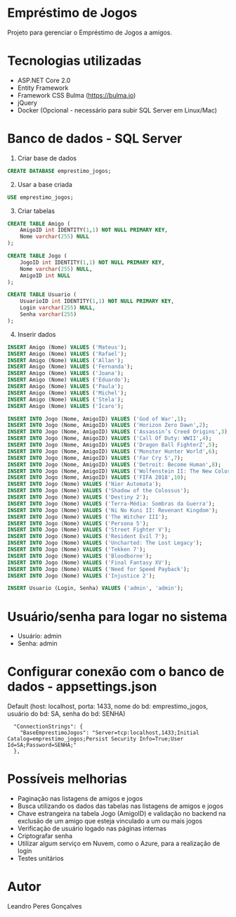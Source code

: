 # Empréstimo de Jogos
Projeto para gerenciar o Empréstimo de Jogos a amigos.

# Tecnologias utilizadas
- ASP.NET Core 2.0
- Entity Framework
- Framework CSS Bulma (https://bulma.io)
- jQuery
- Docker (Opcional - necessário para subir SQL Server em Linux/Mac)

# Banco de dados - SQL Server
1. Criar base de dados
```sql
CREATE DATABASE emprestimo_jogos;
```
2. Usar a base criada
```sql
USE emprestimo_jogos;
```
3. Criar tabelas
```sql
CREATE TABLE Amigo (
	AmigoID int IDENTITY(1,1) NOT NULL PRIMARY KEY,
	Nome varchar(255) NULL
);

CREATE TABLE Jogo (
	JogoID int IDENTITY(1,1) NOT NULL PRIMARY KEY,
	Nome varchar(255) NULL,
	AmigoID int NULL
);

CREATE TABLE Usuario (
	UsuarioID int IDENTITY(1,1) NOT NULL PRIMARY KEY,
	Login varchar(255) NULL,
	Senha varchar(255)
);
```
4. Inserir dados
```sql
INSERT Amigo (Nome) VALUES ('Mateus');
INSERT Amigo (Nome) VALUES ('Rafael');
INSERT Amigo (Nome) VALUES ('Allan');
INSERT Amigo (Nome) VALUES ('Fernanda');
INSERT Amigo (Nome) VALUES ('Joana');
INSERT Amigo (Nome) VALUES ('Eduardo');
INSERT Amigo (Nome) VALUES ('Paula');
INSERT Amigo (Nome) VALUES ('Michel');
INSERT Amigo (Nome) VALUES ('Stela');
INSERT Amigo (Nome) VALUES ('Ícaro');

INSERT INTO Jogo (Nome, AmigoID) VALUES ('God of War',1);
INSERT INTO Jogo (Nome, AmigoID) VALUES ('Horizon Zero Dawn',2);
INSERT INTO Jogo (Nome, AmigoID) VALUES ('Assassin’s Creed Origins',3);
INSERT INTO Jogo (Nome, AmigoID) VALUES ('Call Of Duty: WWII',4);
INSERT INTO Jogo (Nome, AmigoID) VALUES ('Dragon Ball FighterZ',5);
INSERT INTO Jogo (Nome, AmigoID) VALUES ('Monster Hunter World',6);
INSERT INTO Jogo (Nome, AmigoID) VALUES ('Far Cry 5',7);
INSERT INTO Jogo (Nome, AmigoID) VALUES ('Detroit: Become Human',8);
INSERT INTO Jogo (Nome, AmigoID) VALUES ('Wolfenstein II: The New Colossus',9);
INSERT INTO Jogo (Nome, AmigoID) VALUES ('FIFA 2018',10);
INSERT INTO Jogo (Nome) VALUES ('Nier Automata');
INSERT INTO Jogo (Nome) VALUES ('Shadow of the Colossus');
INSERT INTO Jogo (Nome) VALUES ('Destiny 2');
INSERT INTO Jogo (Nome) VALUES ('Terra-Média: Sombras da Guerra');
INSERT INTO Jogo (Nome) VALUES ('Ni No Kuni II: Revenant Kingdom');
INSERT INTO Jogo (Nome) VALUES ('The Witcher III');
INSERT INTO Jogo (Nome) VALUES ('Persona 5');
INSERT INTO Jogo (Nome) VALUES ('Street Fighter V');
INSERT INTO Jogo (Nome) VALUES ('Resident Evil 7');
INSERT INTO Jogo (Nome) VALUES ('Uncharted: The Lost Legacy');
INSERT INTO Jogo (Nome) VALUES ('Tekken 7');
INSERT INTO Jogo (Nome) VALUES ('Bloodborne');
INSERT INTO Jogo (Nome) VALUES ('Final Fantasy XV');
INSERT INTO Jogo (Nome) VALUES ('Need for Speed Payback');
INSERT INTO Jogo (Nome) VALUES ('Injustice 2');

INSERT Usuario (Login, Senha) VALUES ('admin', 'admin');
```

# Usuário/senha para logar no sistema
- Usuário: admin
- Senha: admin

# Configurar conexão com o banco de dados - appsettings.json
Default (host: localhost, porta: 1433, nome do bd: emprestimo_jogos, usuário do bd: SA, senha do bd: SENHA)
```
  "ConnectionStrings": {
    "BaseEmprestimoJogos": "Server=tcp:localhost,1433;Initial Catalog=emprestimo_jogos;Persist Security Info=True;User Id=SA;Password=SENHA;"
  },
 ```

# Possíveis melhorias
- Paginação nas listagens de amigos e jogos
- Busca utilizando os dados das tabelas nas listagens de amigos e jogos
- Chave estrangeira na tabela Jogo (AmigoID) e validação no backend na exclusão de um amigo que esteja vinculado a um ou mais jogos
- Verificação de usuário logado nas páginas internas
- Criptografar senha
- Utilizar algum serviço em Nuvem, como o Azure, para a realização de login
- Testes unitários

# Autor
Leandro Peres Gonçalves